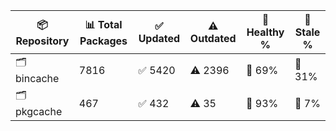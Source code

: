 | 📦 Repository | 📊 Total Packages | ✅ Updated | ⚠️ Outdated | 💚 Healthy % | 🔴 Stale % |
|---------------|-------------------|------------|-------------|-------------|------------|
| 🗂️ bincache | 7816 | ✅ 5420 | ⚠️ 2396 | 💚 69% | 🔴 31% |
| 🗂️ pkgcache | 467 | ✅ 432 | ⚠️ 35 | 💚 93% | 🔴 7% |
